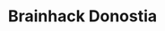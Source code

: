 ---
title: Brainhack Donostia
organizers:
  - Polina Timofeeva
  - Stefano Moia
contact:
  - info.bhg-donostia@bcbl.eu
website: https://brainhackdonostia.pages.bcbl.eu/
address: BCBL - Basque Center on Cognition, Brain and Language, Paseo Mikeletegi, 69, 20009 Donostia,Spain
position:
  lat: 43.294272
  lng: -1.986154
dates:
  - 2019-05-05
  - 2019-05-06
  - 2019-05-07
  - 2019-05-08
---